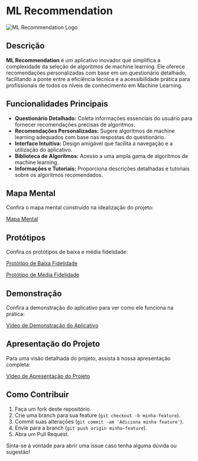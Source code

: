 # ML Recommendation

![ML Recommendation Logo](link_da_logo_do_aplicativo)

## Descrição

**ML Recommendation** é um aplicativo inovador que simplifica a complexidade da seleção de algoritmos de machine learning. Ele oferece recomendações personalizadas com base em um questionário detalhado, facilitando a ponte entre a eficiência técnica e a acessibilidade prática para profissionais de todos os níveis de conhecimento em Machine Learning.

## Funcionalidades Principais

- **Questionário Detalhado:** Coleta informações essenciais do usuário para fornecer recomendações precisas de algoritmos.
- **Recomendações Personalizadas:** Sugere algoritmos de machine learning adequados com base nas respostas do questionário.
- **Interface Intuitiva:** Design amigável que facilita a navegação e a utilização do aplicativo.
- **Biblioteca de Algoritmos:** Acesso a uma ampla gama de algoritmos de machine learning.
- **Informações e Tutoriais:** Proporciona descrições detalhadas e tutoriais sobre os algoritmos recomendados.

## Mapa Mental

Confira o mapa mental construído na idealização do projeto:

[Mapa Mental](https://drive.google.com/file/d/1dBS8LANaHnVPTDLl91qjrRs8hzibSbbB/view?usp=sharing)

## Protótipos

Confira os protótipos de baixa e média fidelidade:

[Protótipo de Baixa Fidelidade](https://drive.google.com/file/d/1Y46jrDGgo_nLwKOWJJut3z7tGYh2R2i0/view?usp=sharing)

[Protótipo de Média Fidelidade](https://drive.google.com/file/d/18cZYD0KnCrABpXVop7ULbnLiEOYnlcLt/view?usp=sharing)


## Demonstração

Confira a demonstração do aplicativo para ver como ele funciona na prática:

[Vídeo de Demonstração do Aplicativo](https://drive.google.com/file/d/1glNcVw_URS4hR89EUjxubMI1noilTavl/view?usp=sharing)

## Apresentação do Projeto

Para uma visão detalhada do projeto, assista à nossa apresentação completa:

[Vídeo de Apresentação do Projeto](https://drive.google.com/file/d/1NVju7q1i16EgxvLDXXVLJ8FcedMCM_8W/view?usp=sharing
)



## Como Contribuir

1. Faça um fork deste repositório.
2. Crie uma branch para sua feature (`git checkout -b minha-feature`).
3. Commit suas alterações (`git commit -am 'Adiciona minha feature'`).
4. Envie para a branch (`git push origin minha-feature`).
5. Abra um Pull Request.



Sinta-se à vontade para abrir uma issue caso tenha alguma dúvida ou sugestão!
